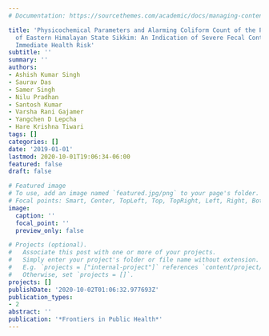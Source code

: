 ```yaml
---
# Documentation: https://sourcethemes.com/academic/docs/managing-content/

title: 'Physicochemical Parameters and Alarming Coliform Count of the Potable Water
  of Eastern Himalayan State Sikkim: An Indication of Severe Fecal Contamination and
  Immediate Health Risk'
subtitle: ''
summary: ''
authors:
- Ashish Kumar Singh
- Saurav Das
- Samer Singh
- Nilu Pradhan
- Santosh Kumar
- Varsha Rani Gajamer
- Yangchen D Lepcha
- Hare Krishna Tiwari
tags: []
categories: []
date: '2019-01-01'
lastmod: 2020-10-01T19:06:34-06:00
featured: false
draft: false

# Featured image
# To use, add an image named `featured.jpg/png` to your page's folder.
# Focal points: Smart, Center, TopLeft, Top, TopRight, Left, Right, BottomLeft, Bottom, BottomRight.
image:
  caption: ''
  focal_point: ''
  preview_only: false

# Projects (optional).
#   Associate this post with one or more of your projects.
#   Simply enter your project's folder or file name without extension.
#   E.g. `projects = ["internal-project"]` references `content/project/deep-learning/index.md`.
#   Otherwise, set `projects = []`.
projects: []
publishDate: '2020-10-02T01:06:32.977693Z'
publication_types:
- 2
abstract: ''
publication: '*Frontiers in Public Health*'
---
```


